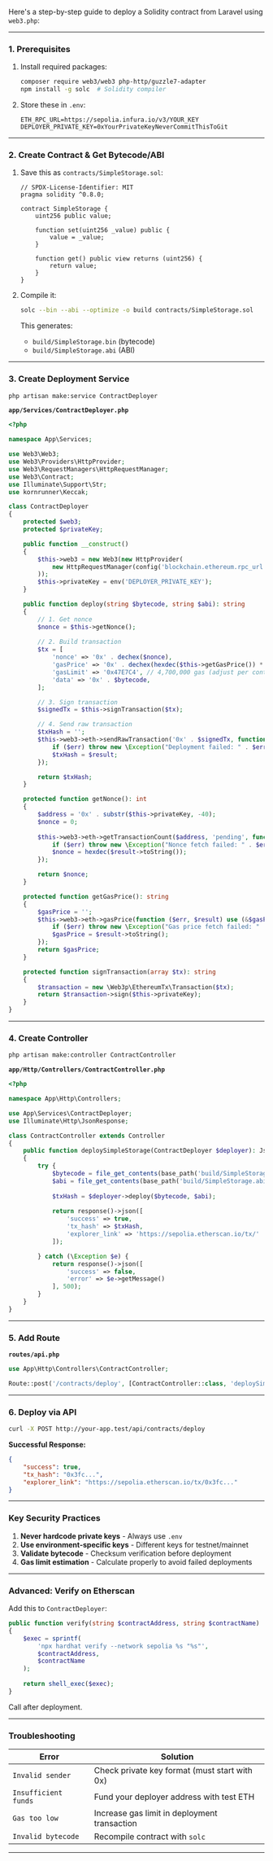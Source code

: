 Here's a step-by-step guide to deploy a Solidity contract from Laravel using `web3.php`:

---

### **1. Prerequisites**
1. Install required packages:
   ```bash
   composer require web3/web3 php-http/guzzle7-adapter
   npm install -g solc  # Solidity compiler
   ```

2. Store these in `.env`:
   ```env
   ETH_RPC_URL=https://sepolia.infura.io/v3/YOUR_KEY
   DEPLOYER_PRIVATE_KEY=0xYourPrivateKeyNeverCommitThisToGit
   ```

---

### **2. Create Contract & Get Bytecode/ABI**
1. Save this as `contracts/SimpleStorage.sol`:
   ```solidity
   // SPDX-License-Identifier: MIT
   pragma solidity ^0.8.0;

   contract SimpleStorage {
       uint256 public value;

       function set(uint256 _value) public {
           value = _value;
       }

       function get() public view returns (uint256) {
           return value;
       }
   }
   ```

2. Compile it:
   ```bash
   solc --bin --abi --optimize -o build contracts/SimpleStorage.sol
   ```
   This generates:
   - `build/SimpleStorage.bin` (bytecode)
   - `build/SimpleStorage.abi` (ABI)

---

### **3. Create Deployment Service**
```bash
php artisan make:service ContractDeployer
```

**`app/Services/ContractDeployer.php`**
```php
<?php

namespace App\Services;

use Web3\Web3;
use Web3\Providers\HttpProvider;
use Web3\RequestManagers\HttpRequestManager;
use Web3\Contract;
use Illuminate\Support\Str;
use kornrunner\Keccak;

class ContractDeployer
{
    protected $web3;
    protected $privateKey;

    public function __construct()
    {
        $this->web3 = new Web3(new HttpProvider(
            new HttpRequestManager(config('blockchain.ethereum.rpc_url'), 30)
        ));
        $this->privateKey = env('DEPLOYER_PRIVATE_KEY');
    }

    public function deploy(string $bytecode, string $abi): string
    {
        // 1. Get nonce
        $nonce = $this->getNonce();
        
        // 2. Build transaction
        $tx = [
            'nonce' => '0x' . dechex($nonce),
            'gasPrice' => '0x' . dechex(hexdec($this->getGasPrice()) * 1.1), // +10% buffer
            'gasLimit' => '0x47E7C4', // 4,700,000 gas (adjust per contract)
            'data' => '0x' . $bytecode,
        ];

        // 3. Sign transaction
        $signedTx = $this->signTransaction($tx);

        // 4. Send raw transaction
        $txHash = '';
        $this->web3->eth->sendRawTransaction('0x' . $signedTx, function ($err, $result) use (&$txHash) {
            if ($err) throw new \Exception("Deployment failed: " . $err->getMessage());
            $txHash = $result;
        });

        return $txHash;
    }

    protected function getNonce(): int
    {
        $address = '0x' . substr($this->privateKey, -40);
        $nonce = 0;
        
        $this->web3->eth->getTransactionCount($address, 'pending', function ($err, $result) use (&$nonce) {
            if ($err) throw new \Exception("Nonce fetch failed: " . $err->getMessage());
            $nonce = hexdec($result->toString());
        });

        return $nonce;
    }

    protected function getGasPrice(): string
    {
        $gasPrice = '';
        $this->web3->eth->gasPrice(function ($err, $result) use (&$gasPrice) {
            if ($err) throw new \Exception("Gas price fetch failed: " . $err->getMessage());
            $gasPrice = $result->toString();
        });
        return $gasPrice;
    }

    protected function signTransaction(array $tx): string
    {
        $transaction = new \Web3p\EthereumTx\Transaction($tx);
        return $transaction->sign($this->privateKey);
    }
}
```

---

### **4. Create Controller**
```bash
php artisan make:controller ContractController
```

**`app/Http/Controllers/ContractController.php`**
```php
<?php

namespace App\Http\Controllers;

use App\Services\ContractDeployer;
use Illuminate\Http\JsonResponse;

class ContractController extends Controller
{
    public function deploySimpleStorage(ContractDeployer $deployer): JsonResponse
    {
        try {
            $bytecode = file_get_contents(base_path('build/SimpleStorage.bin'));
            $abi = file_get_contents(base_path('build/SimpleStorage.abi'));
            
            $txHash = $deployer->deploy($bytecode, $abi);
            
            return response()->json([
                'success' => true,
                'tx_hash' => $txHash,
                'explorer_link' => 'https://sepolia.etherscan.io/tx/' . $txHash
            ]);

        } catch (\Exception $e) {
            return response()->json([
                'success' => false,
                'error' => $e->getMessage()
            ], 500);
        }
    }
}
```

---

### **5. Add Route**
**`routes/api.php`**
```php
use App\Http\Controllers\ContractController;

Route::post('/contracts/deploy', [ContractController::class, 'deploySimpleStorage']);
```

---

### **6. Deploy via API**
```bash
curl -X POST http://your-app.test/api/contracts/deploy
```

**Successful Response:**
```json
{
    "success": true,
    "tx_hash": "0x3fc...",
    "explorer_link": "https://sepolia.etherscan.io/tx/0x3fc..."
}
```

---

### **Key Security Practices**
1. **Never hardcode private keys** - Always use `.env`
2. **Use environment-specific keys** - Different keys for testnet/mainnet
3. **Validate bytecode** - Checksum verification before deployment
4. **Gas limit estimation** - Calculate properly to avoid failed deployments

---

### **Advanced: Verify on Etherscan**
Add this to `ContractDeployer`:
```php
public function verify(string $contractAddress, string $contractName)
{
    $exec = sprintf(
        'npx hardhat verify --network sepolia %s "%s"',
        $contractAddress,
        $contractName
    );
    
    return shell_exec($exec);
}
```
Call after deployment.

---

### **Troubleshooting**
| Error | Solution |
|-------|----------|
| `Invalid sender` | Check private key format (must start with 0x) |
| `Insufficient funds` | Fund your deployer address with test ETH |
| `Gas too low` | Increase gas limit in deployment transaction |
| `Invalid bytecode` | Recompile contract with `solc` |

---